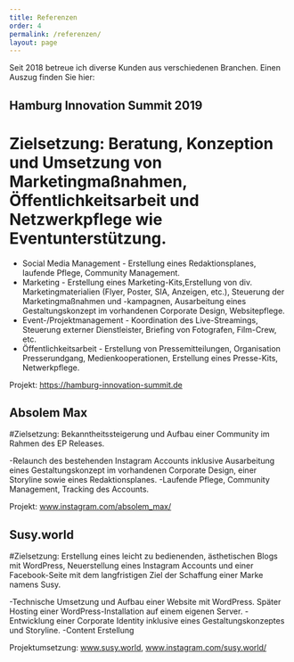 ```yaml
---
title: Referenzen
order: 4
permalink: /referenzen/
layout: page
---
```

Seit 2018 betreue ich diverse Kunden aus verschiedenen Branchen. Einen Auszug finden Sie hier:

## Hamburg Innovation Summit 2019
# Zielsetzung: Beratung, Konzeption und Umsetzung von Marketingmaßnahmen, Öffentlichkeitsarbeit und Netzwerkpflege wie Eventunterstützung.
-  Social Media Management - Erstellung eines Redaktionsplanes, laufende Pflege, Community Management.
-  Marketing - Erstellung eines Marketing-Kits,Erstellung von div. Marketingmaterialien (Flyer, Poster, SIA, Anzeigen, etc.), Steuerung der Marketingmaßnahmen und -kampagnen, Ausarbeitung eines Gestaltungskonzept im vorhandenen Corporate Design, Websitepflege.
-  Event-/Projektmanagement - Koordination des Live-Streamings, Steuerung externer Dienstleister, Briefing von Fotografen, Film-Crew, etc.
-  Öffentlichkeitsarbeit - Erstellung von Pressemitteilungen, Organisation Presserundgang, Medienkooperationen, Erstellung eines Presse-Kits, Netwerkpflege.

Projekt: https://hamburg-innovation-summit.de

## Absolem Max
#Zielsetzung: Bekanntheitssteigerung und Aufbau einer Community im Rahmen des EP Releases. 

-Relaunch des bestehenden Instagram Accounts inklusive Ausarbeitung eines Gestaltungskonzept im vorhandenen Corporate Design, einer Storyline sowie eines Redaktionsplanes.
-Laufende Pflege, Community Management, Tracking des Accounts.

Projekt: www.instagram.com/absolem_max/


## Susy.world
#Zielsetzung: Erstellung eines leicht zu bedienenden, ästhetischen Blogs mit WordPress, Neuerstellung eines Instagram Accounts und einer Facebook-Seite mit dem langfristigen Ziel der Schaffung einer Marke namens Susy.

-Technische Umsetzung und Aufbau einer Website mit WordPress. Später Hosting einer WordPress-Installation auf einem eigenen Server.
-Entwicklung einer Corporate Identity inklusive eines Gestaltungskonzeptes und Storyline.
-Content Erstellung

Projektumsetzung: www.susy.world, www.instagram.com/susy.world/
